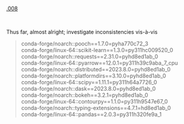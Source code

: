 <br>

[.008](/README.md)

<br>

Thus far, almost alright; investigate inconsistencies vis-à-vis

> conda-forge/noarch::pooch==1.7.0=pyha770c72_3 <br>
 conda-forge/linux-64::scikit-learn==1.3.0=py311hc009520_0 <br>
 conda-forge/noarch::requests==2.31.0=pyhd8ed1ab_0 <br>
 conda-forge/linux-64::pyarrow==12.0.1=py311h39c9aba_7_cpu <br>
 conda-forge/noarch::distributed==2023.8.0=pyhd8ed1ab_0 <br>
 conda-forge/noarch::platformdirs==3.10.0=pyhd8ed1ab_0 <br>
 conda-forge/linux-64::scipy==1.11.1=py311h64a7726_0 <br>
 conda-forge/noarch::dask==2023.8.0=pyhd8ed1ab_0 <br>
 conda-forge/noarch::bokeh==3.2.1=pyhd8ed1ab_0 <br>
 conda-forge/linux-64::contourpy==1.1.0=py311h9547e67_0 <br>
 conda-forge/noarch::typing-extensions==4.7.1=hd8ed1ab_0 <br>
 conda-forge/linux-64::pandas==2.0.3=py311h320fe9a_1

<br>
<br>

<br>
<br>

<br>
<br>

<br>
<br>